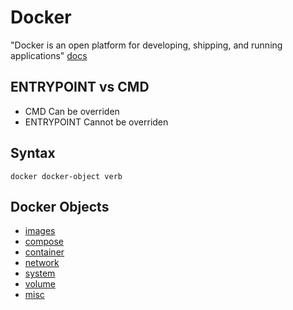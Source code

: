 # Docker

"Docker is an open platform for developing, shipping, and running applications"
[docs](https://docs.docker.com/guides/)

## ENTRYPOINT vs CMD

- CMD
  Can be overriden
- ENTRYPOINT
  Cannot be overriden

## Syntax

`docker docker-object verb`

## Docker Objects

- [images](images.md)
- [compose](compose.md)
- [container](container.md)
- [network](network.md)
- [system](system.md)
- [volume](volume.md)
- [misc](misc.md)
